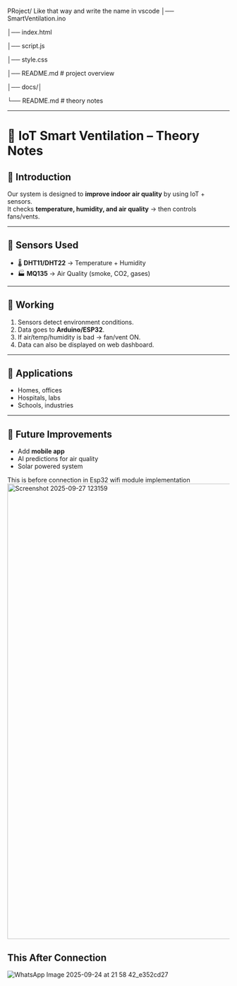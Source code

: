 PRoject/ Like that way and write the name in vscode 
│── SmartVentilation.ino

│── index.html

│── script.js

│── style.css

│── README.md        # project overview

│── docs/│   
   
   └── README.md   # theory notes


---
# 📖 IoT Smart Ventilation – Theory Notes

## 🔹 Introduction
Our system is designed to **improve indoor air quality** by using IoT + sensors.  
It checks **temperature, humidity, and air quality** → then controls fans/vents.

---

## 🔹 Sensors Used
- 🌡️ **DHT11/DHT22** → Temperature + Humidity  
- 🏭 **MQ135** → Air Quality (smoke, CO2, gases)  

---

## 🔹 Working
1. Sensors detect environment conditions.  
2. Data goes to **Arduino/ESP32**.  
3. If air/temp/humidity is bad → fan/vent ON.  
4. Data can also be displayed on web dashboard.  

---

## 🔹 Applications
- Homes, offices  
- Hospitals, labs  
- Schools, industries  

---

## 🔹 Future Improvements
- Add **mobile app**  
- AI predictions for air quality  
- Solar powered system  

This is before connection in Esp32 wifi module  implementation 
<img width="1915" height="1030" alt="Screenshot 2025-09-27 123159" src="https://github.com/user-attachments/assets/d4a02590-e475-4332-b39a-d280e131aac1" />

## This After Connection 

![WhatsApp Image 2025-09-24 at 21 58 42_e352cd27](https://github.com/user-attachments/assets/8ef734c6-eca1-42a1-8ab0-84d7c8d5005f)



